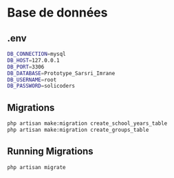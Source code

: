 # Base de données
## .env
```bash
DB_CONNECTION=mysql
DB_HOST=127.0.0.1
DB_PORT=3306
DB_DATABASE=Prototype_Sarsri_Imrane
DB_USERNAME=root
DB_PASSWORD=solicoders
```
## Migrations

```bash
php artisan make:migration create_school_years_table
php artisan make:migration create_groups_table
```
## Running Migrations
```bash
php artisan migrate
```
